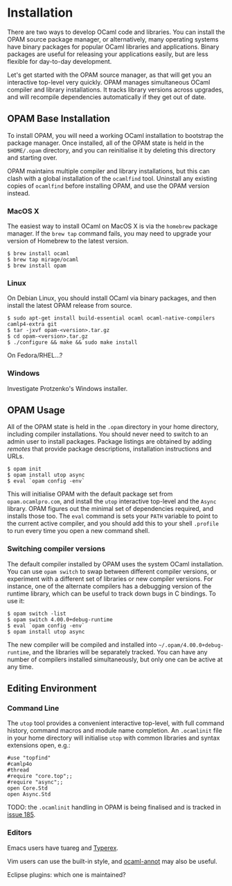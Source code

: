 # Installation

There are two ways to develop OCaml code and libraries.  You can install the
OPAM source package manager, or alternatively, many operating systems have
binary packages for popular OCaml libraries and applications.  Binary packages
are useful for releasing your applications easily, but are less flexible for
day-to-day development.

Let's get started with the OPAM source manager, as that will get you an
interactive top-level very quickly.  OPAM manages simultaneous OCaml compiler
and library installations. It tracks library versions across upgrades, and will
recompile dependencies automatically if they get out of date.

## OPAM Base Installation

To install OPAM, you will need a working OCaml installation to bootstrap the
package manager.  Once installed, all of the OPAM state is held in the
`$HOME/.opam` directory, and you can reinitialise it by deleting this directory
and starting over.

<important>
<title>OCamlfind and OPAM</title>

OPAM maintains multiple compiler and library installations, but this can clash
with a global installation of the `ocamlfind` tool.  Uninstall any existing
copies of `ocamlfind` before installing OPAM, and use the OPAM version instead.

</important>

### MacOS X

The easiest way to install OCaml on MacOS X is via the `homebrew` package
manager.  If the `brew tap` command fails, you may need to upgrade your version
of Homebrew to the latest version.

~~~~~~~~~~~~~~~~~~~~~~~~~~~
$ brew install ocaml
$ brew tap mirage/ocaml
$ brew install opam
~~~~~~~~~~~~~~~~~~~~~~~~~~~

### Linux

On Debian Linux, you should install OCaml via binary packages, and then install
the latest OPAM release from source.

~~~~~~~~~~~~~~~~~~~~~~~~~~~
$ sudo apt-get install build-essential ocaml ocaml-native-compilers camlp4-extra git
$ tar -jxvf opam-<version>.tar.gz
$ cd opam-<version>.tar.gz
$ ./configure && make && sudo make install
~~~~~~~~~~~~~~~~~~~~~~~~~~~

On Fedora/RHEL...?

### Windows

Investigate Protzenko's Windows installer.

## OPAM Usage

All of the OPAM state is held in the `.opam` directory in your home directory,
including compiler installations. You should never need to switch to an admin
user to install packages. Package listings are obtained by adding *remotes*
that provide package descriptions, installation instructions and URLs.

~~~~~~~~~~~~~~~~~~~~~~~~~~~
$ opam init
$ opam install utop async
$ eval `opam config -env`
~~~~~~~~~~~~~~~~~~~~~~~~~~~

This will initialise OPAM with the default package set from
`opam.ocamlpro.com`, and install the `utop` interactive top-level and the
`Async` library.  OPAM figures out the minimal set of dependencies required,
and installs those too.  The `eval` command is sets your `PATH` variable to
point to the current active compiler, and you should add this to your shell
`.profile` to run every time you open a new command shell.

### Switching compiler versions

The default compiler installed by OPAM uses the system OCaml installation. You
can use `opam switch` to swap between different compiler versions, or experiment
with a different set of libraries or new compiler versions. For instance, one
of the alternate compilers has a debugging version of the runtime library,
which can be useful to track down bugs in C bindings.  To use it:

~~~~~~~~~~~~~~~~~~~~~~~~~~~
$ opam switch -list
$ opam switch 4.00.0+debug-runtime
$ eval `opam config -env`
$ opam install utop async
~~~~~~~~~~~~~~~~~~~~~~~~~~~

The new compiler will be compiled and installed into `~/.opam/4.00.0+debug-runtime`,
and the libraries will be separately tracked.  You can have any number of compilers
installed simultaneously, but only one can be active at any time.

## Editing Environment

### Command Line

The `utop` tool provides a convenient interactive top-level, with full command
history, command macros and module name completion.
An `.ocamlinit` file in your home directory will initialise `utop` with common libraries and syntax extensions open, e.g.:

~~~~~~~~~~~~~~~~~~~~~~~~~~~ { .ocaml-toplevel }
#use "topfind"
#camlp4o
#thread
#require "core.top";;
#require "async";;
open Core.Std
open Async.Std
~~~~~~~~~~~~~~~~~~~~~~~~~~~

TODO: the `.ocamlinit` handling in OPAM is being finalised and is tracked in [issue 185](https://github.com/OCamlPro/opam/issues/185).

### Editors

Emacs users have tuareg and [Typerex](http://www.typerex.org/).

Vim users can use the built-in style, and [ocaml-annot](http://github.com/avsm/ocaml-annot) may also be useful.

Eclipse plugins: which one is maintained?

